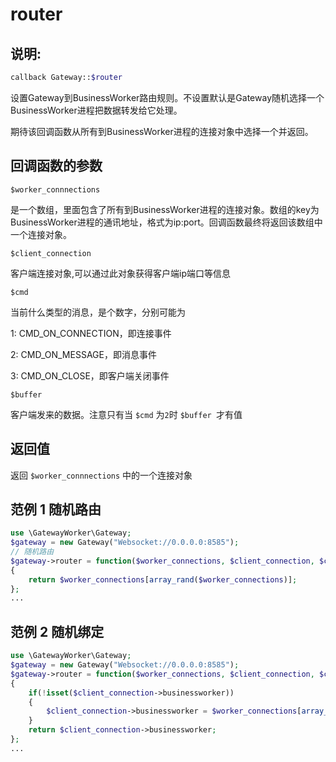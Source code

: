 # router

## 说明:
```php
callback Gateway::$router
```

设置Gateway到BusinessWorker路由规则。不设置默认是Gateway随机选择一个BusinessWorker进程把数据转发给它处理。

期待该回调函数从所有到BusinessWorker进程的连接对象中选择一个并返回。


## 回调函数的参数

``` $worker_connnections ```

是一个数组，里面包含了所有到BusinessWorker进程的连接对象。数组的key为BusinessWorker进程的通讯地址，格式为ip:port。回调函数最终将返回该数组中一个连接对象。


``` $client_connection ```

客户端连接对象,可以通过此对象获得客户端ip端口等信息

``` $cmd ```

当前什么类型的消息，是个数字，分别可能为

1: CMD_ON_CONNECTION，即连接事件

2: CMD_ON_MESSAGE，即消息事件

3: CMD_ON_CLOSE，即客户端关闭事件


``` $buffer ```

客户端发来的数据。注意只有当 ``` $cmd ``` 为``` 2 ```时 ```$buffer ```才有值

## 返回值
返回 ```$worker_connnections``` 中的一个连接对象



## 范例 1 随机路由

```php
use \GatewayWorker\Gateway;
$gateway = new Gateway("Websocket://0.0.0.0:8585");
// 随机路由
$gateway->router = function($worker_connections, $client_connection, $cmd, $buffer)
{
    return $worker_connections[array_rand($worker_connections)];
};
...
```

## 范例 2 随机绑定
```php
use \GatewayWorker\Gateway;
$gateway = new Gateway("Websocket://0.0.0.0:8585");
$gateway->router = function($worker_connections, $client_connection, $cmd, $buffer)
{
    if(!isset($client_connection->businessworker))
    {
        $client_connection->businessworker = $worker_connections[array_rand($worker_connections)];
    }
    return $client_connection->businessworker;
};
...
```


